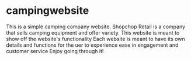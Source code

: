 # campingwebsite
This is a simple camping company website.
Shopchop Retail is a company that sells camping equipment and offer variety.
This website is meant to show off the website's functionality
Each website is meant to have its own details and functions for the uer to experience ease in engagement and customer service
Enjoy going through it!
